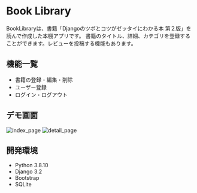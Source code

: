 # Book Library

BookLibraryは、書籍「Djangoのツボとコツがゼッタイにわかる本 第２版」を読んで作成した本棚アプリです。
書籍のタイトル、詳細、カテゴリを登録することができます。レビューを投稿する機能もあります。

## 機能一覧

- 書籍の登録・編集・削除
- ユーザー登録
- ログイン・ログアウト

## デモ画面

![index_page](https://raw.github.com/wiki//sei-66/BookLibrary/images/index_page.png)
![detail_page](https://raw.github.com/wiki//sei-66/BookLibrary/images/detail_page.png)

## 開発環境

- Python 3.8.10
- Django 3.2
- Bootstrap
- SQLite
